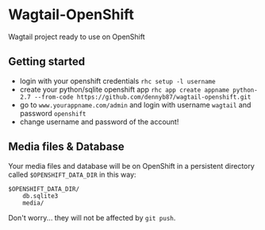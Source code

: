 # Wagtail-OpenShift
Wagtail project ready to use on OpenShift

## Getting started
* login with your openshift credentials  `rhc setup -l username`
* create your python/sqlite openshift app  `rhc app create appname python-2.7 --from-code https://github.com/dennyb87/wagtail-openshift.git`
* go to `www.yourappname.com/admin` and login with username `wagtail` and password `openshift`
* change username and password of the account!

## Media files & Database
Your media files and database will be on OpenShift in a persistent directory called `$OPENSHIFT_DATA_DIR` in this way:
```
$OPENSHIFT_DATA_DIR/
    db.sqlite3
    media/
```
Don't worry... they will not be affected by `git push`.
